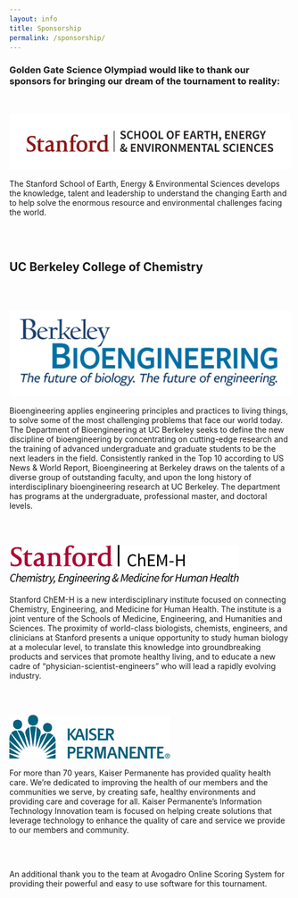 ```yaml
---
layout: info
title: Sponsorship
permalink: /sponsorship/
---
```


### Golden Gate Science Olympiad would like to thank our sponsors for bringing our dream of the tournament to reality:

<br>

![Stanford Earth Logo](/img/sponsor/stanford_earth.png)

The Stanford School of Earth, Energy & Environmental Sciences develops the knowledge, talent and leadership to understand the changing Earth and to help solve the enormous resource and environmental challenges facing the world.

<br>
<br>

## UC Berkeley College of Chemistry

<br>
<br>

![Berkeley BioEngineering Logo](/img/sponsor/berkeley_bioengineering.png)

Bioengineering applies engineering principles and practices to living things, to solve some of the most challenging problems that face our world today. The Department of Bioengineering at UC Berkeley seeks to define the new discipline of bioengineering by concentrating on cutting-edge research and the training of advanced undergraduate and graduate students to be the next leaders in the field. Consistently ranked in the Top 10 according to US News & World Report, Bioengineering at Berkeley draws on the talents of a diverse group of outstanding faculty, and upon the long history of interdisciplinary bioengineering research at UC Berkeley. The department has programs at the undergraduate, professional master, and doctoral levels.

<br>
<br>

![Stanford ChEM-H Logo](/img/sponsor/stanford_chemh.png)

Stanford ChEM-H is a new interdisciplinary institute focused on connecting Chemistry, Engineering, and Medicine for Human Health. The institute is a joint venture of the Schools of Medicine, Engineering, and Humanities and Sciences. The proximity of world-class biologists, chemists, engineers, and clinicians at Stanford presents a unique opportunity to study human biology at a molecular level, to translate this knowledge into groundbreaking products and services that promote healthy living, and to educate a new cadre of “physician-scientist-engineers” who will lead a rapidly evolving industry.

<br>
<br>

![Kaiser Logo](/img/sponsor/kaiser.png)

For more than 70 years, Kaiser Permanente has provided quality health care. We’re dedicated to improving the health of our members and the communities we serve, by creating safe, healthy environments and providing care and coverage for all.  Kaiser Permanente’s Information Technology Innovation team is focused on helping create solutions that leverage technology to enhance the quality of care and service we provide to our members and community.

<br>
<br>

An additional thank you to the team at Avogadro Online Scoring System for providing their powerful and easy to use software for this tournament.